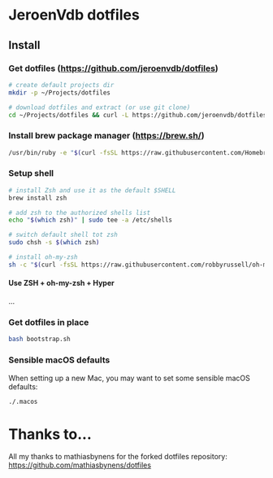 # JeroenVdb dotfiles

## Install

### Get dotfiles (https://github.com/jeroenvdb/dotfiles)

```bash
# create default projects dir
mkdir -p ~/Projects/dotfiles

# download dotfiles and extract (or use git clone)
cd ~/Projects/dotfiles && curl -L https://github.com/jeroenvdb/dotfiles/tarball/master | tar -xzv --strip-components 1
```

### Install brew package manager (https://brew.sh/)

```bash
/usr/bin/ruby -e "$(curl -fsSL https://raw.githubusercontent.com/Homebrew/install/master/install)"
```

### Setup shell

```bash
# install Zsh and use it as the default $SHELL
brew install zsh

# add zsh to the authorized shells list
echo "$(which zsh)" | sudo tee -a /etc/shells

# switch default shell tot zsh
sudo chsh -s $(which zsh)

# install oh-my-zsh
sh -c "$(curl -fsSL https://raw.githubusercontent.com/robbyrussell/oh-my-zsh/master/tools/install.sh)"
```

#### Use ZSH + oh-my-zsh + Hyper

...

### Get dotfiles in place

```bash
bash bootstrap.sh
```

### Sensible macOS defaults

When setting up a new Mac, you may want to set some sensible macOS defaults:

```bash
./.macos
```

# Thanks to...

All my thanks to mathiasbynens for the forked dotfiles repository: https://github.com/mathiasbynens/dotfiles
